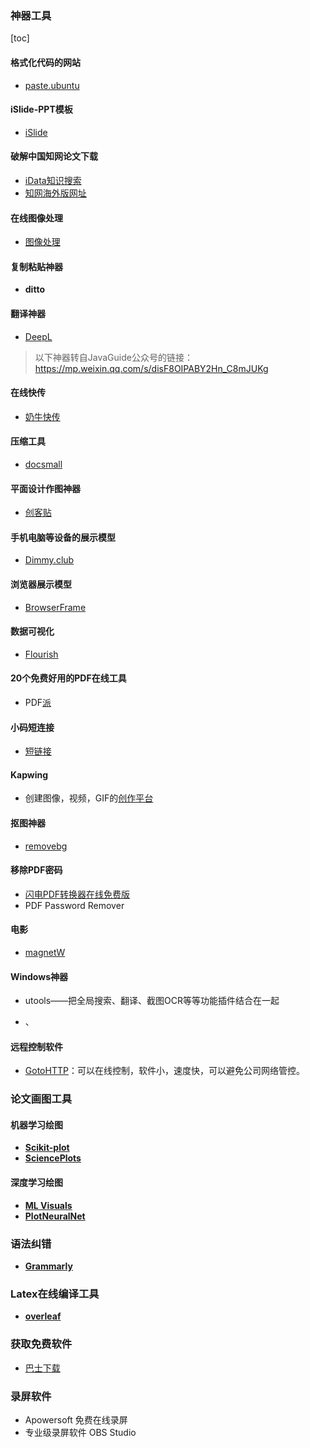 ### 神器工具



[toc]



#### 格式化代码的网站

- [paste.ubuntu](https://paste.ubuntu.com/
  )

#### iSlide-PPT模板

- [iSlide](https://www.islide.cc/)

#### 破解中国知网论文下载

- [iData知识搜索](https://www.cn-ki.net/)
- [知网海外版网址](http://new.oversea.cnki.net/index/)

#### 在线图像处理

- [图像处理](https://mp.weixin.qq.com/s/9rEhfRHd_qgJiQrLrUaOTQ)

#### 复制粘贴神器

- **ditto**

#### 翻译神器

- [DeepL](https://www.deepl.com/translator)

> 以下神器转自JavaGuide公众号的链接：https://mp.weixin.qq.com/s/disF8OIPABY2Hn_C8mJUKg

#### 在线快传

- [奶牛快传](https://cowtransfer.com/)

#### 压缩工具

- [docsmall](https://docsmall.com/)

#### 平面设计作图神器

- [创客贴](https://www.chuangkit.com/)

#### 手机电脑等设备的展示模型

- [Dimmy.club](https://dimmy.club/)

#### 浏览器展示模型

- [BrowserFrame](https://browserframe.com/)

#### 数据可视化

- [Flourish](https://flourish.studio/)

#### 20个免费好用的PDF在线工具

- PDF[派](https://www.pdfpai.com/)

#### 小码短连接

- [短链接](https://xiaomark.com/)

#### Kapwing

- 创建图像，视频，GIF的[创作平台](https://www.kapwing.com/)

#### 抠图神器

- [removebg](https://www.remove.bg/zh)

#### 移除PDF密码

- [闪电PDF转换器在线免费版](WWW.onlinedo.cn)
- PDF Password Remover

#### 电影

- [magnetW](https://github.com/xiandanin/magnetW/)

#### Windows神器

- utools——把全局搜索、翻译、截图OCR等等功能插件结合在一起

- 、

#### 远程控制软件

- [GotoHTTP](http://www.gotohttp.com/goto/download.12x)：可以在线控制，软件小，速度快，可以避免公司网络管控。

### 论文画图工具

#### 机器学习绘图

- [**Scikit-plot**](https://github.com/reiinakano/scikit-plot)
- [**SciencePlots**](https://github.com/garrettj403/SciencePlots)

#### 深度学习绘图

- [**ML Visuals**](https://github.com/dair-ai/ml-visuals)
- [**PlotNeuralNet**](https://github.com/HarisIqbal88/PlotNeuralNet)

### 语法纠错

- [**Grammarly**](https://app.grammarly.com/)

### Latex在线编译工具

- [**overleaf**](www.overleaf.com)

### 获取免费软件

- [巴士下载](http://www.11684.com/downnew/)

### 录屏软件

- Apowersoft 免费在线录屏
- 专业级录屏软件 OBS Studio

